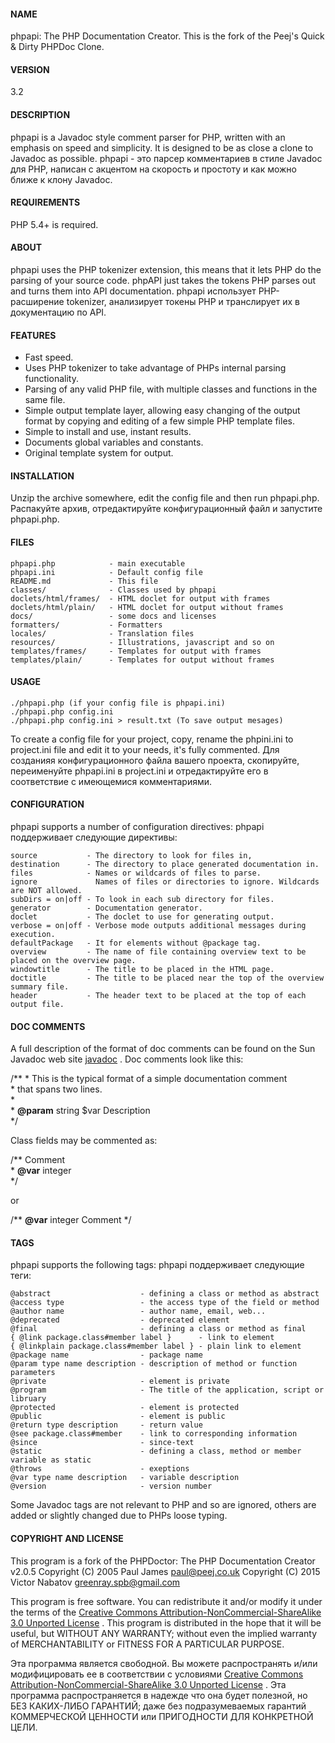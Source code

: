 #### NAME

phpapi: The PHP Documentation Creator.
This is the fork of the Peej's Quick & Dirty PHPDoc Clone.

#### VERSION

3.2

#### DESCRIPTION

phpapi is a Javadoc style comment parser for PHP, written with an emphasis on speed and simplicity.
It is designed to be as close a clone to Javadoc as possible.
phpapi - это парсер комментариев в стиле Javadoc для PHP, написан с акцентом на скорость и простоту и как можно ближе к клону Javadoc.

#### REQUIREMENTS

PHP 5.4+ is required.

#### ABOUT

phpapi uses the PHP tokenizer extension, this means that it lets PHP do the parsing of your source code.
phpAPI just takes the tokens PHP parses out and turns them into API documentation.
phpapi использует PHP-расширение tokenizer, анализирует токены PHP и транслирует их в документацию по API.

#### FEATURES

- Fast speed.
- Uses PHP tokenizer to take advantage of PHPs internal parsing functionality.
- Parsing of any valid PHP file, with multiple classes and functions in the same file.
- Simple output template layer, allowing easy changing of the output format by copying and editing of a few simple PHP template files.
- Simple to install and use, instant results.
- Documents global variables and constants.
- Original template system for output.

#### INSTALLATION

Unzip the archive somewhere, edit the config file and then run phpapi.php.
Распакуйте архив, отредактируйте конфигурационный файл и запустите phpapi.php.

#### FILES

    phpapi.php            - main executable
    phpapi.ini            - Default config file
    README.md             - This file
    classes/              - Classes used by phpapi
    doclets/html/frames/  - HTML doclet for output with frames
    doclets/html/plain/   - HTML doclet for output without frames
    docs/                 - some docs and licenses
    formatters/           - Formatters
    locales/              - Translation files
    resources/            - Illustrations, javascript and so on
    templates/frames/     - Templates for output with frames
    templates/plain/      - Templates for output without frames

#### USAGE

    ./phpapi.php (if your config file is phpapi.ini)
    ./phpapi.php config.ini
    ./phpapi.php config.ini > result.txt (To save output mesages)

To create a config file for your project, copy, rename the phpini.ini to project.ini file and edit it to your needs, it's fully commented.
Для созданияя конфигурационного файла вашего проекта, скопируйте, переименуйте phpapi.ini в project.ini и отредактируйте его в соответствие с имеющемися комментариями.

#### CONFIGURATION

phpapi supports a number of configuration directives:
phpapi поддерживает следующие директивы:

    source           - The directory to look for files in,
    destination      - The directory to place generated documentation in.
    files            - Names or wildcards of files to parse.
    ignore             Names of files or directories to ignore. Wildcards are NOT allowed.
    subDirs = on|off - To look in each sub directory for files.
    generator        - Documentation generator.
    doclet           - The doclet to use for generating output.
    verbose = on|off - Verbose mode outputs additional messages during execution.
    defaultPackage   - It for elements without @package tag.
    overview         - The name of file containing overview text to be placed on the overview page.
    windowtitle      - The title to be placed in the HTML page.
    doctitle         - The title to be placed near the top of the overview summary file.
    header           - The header text to be placed at the top of each output file.

#### DOC COMMENTS

A full description of the format of doc comments can be found on the Sun Javadoc web site [javadoc](http://java.sun.com/j2se/javadoc/) .
Doc comments look like this:

/**
 \* This is the typical format of a simple documentation comment<br />
 \* that spans two lines.<br />
 \*<br />
 \* __@param__ string $var Description<br />
 \*/

Class fields may be commented as:

/** Comment<br />
 \* __@var__ integer<br />
 \*/

or

/** __@var__ integer Comment */

#### TAGS

phpapi supports the following tags:
phpapi поддерживает следующие теги:

    @abstract                    - defining a class or method as abstract
    @access type                 - the access type of the field or method
    @author name                 - author name, email, web...
    @deprecated                  - deprecated element
    @final                       - defining a class or method as final
    { @link package.class#member label }      - link to element
    { @linkplain package.class#member label } - plain link to element
    @package name                - package name
    @param type name description - description of method or function parameters
    @private                     - element is private
    @program                     - The title of the application, script or libruary
    @protected                   - element is protected
    @public                      - element is public
    @return type description     - return value
    @see package.class#member    - link to corresponding information
    @since                       - since-text
    @static                      - defining a class, method or member variable as static
    @throws                      - exeptions
    @var type name description   - variable description
    @version                     - version number

Some Javadoc tags are not relevant to PHP and so are ignored, others are added or slightly changed due to PHPs loose typing.

#### COPYRIGHT AND LICENSE

This program is a fork of the PHPDoctor: The PHP Documentation Creator v2.0.5
Copyright (C) 2005 Paul James <paul@peej.co.uk>
Copyright (C) 2015 Victor Nabatov <greenray.spb@gmail.com>

This program is free software.
You can redistribute it and/or modify it under the terms of the [Creative Commons Attribution-NonCommercial-ShareAlike 3.0 Unported License](http://creativecommons.org/licenses/by-nc-sa/4.0/) .
This program is distributed in the hope that it will be useful, but WITHOUT ANY WARRANTY;
without even the implied warranty of MERCHANTABILITY or FITNESS FOR A PARTICULAR PURPOSE.

Эта программа является свободной.
Вы можете распространять и/или модифицировать ее в соответствии c условиями [Creative Commons Attribution-NonCommercial-ShareAlike 3.0 Unported License](http://creativecommons.org/licenses/by-nc-sa/4.0/) .
Эта программа распространяется в надежде что она будет полезной, но БЕЗ КАКИХ-ЛИБО ГАРАНТИЙ;
даже без подразумеваемых гарантий КОММЕРЧЕСКОЙ ЦЕННОСТИ или ПРИГОДНОСТИ ДЛЯ КОНКРЕТНОЙ ЦЕЛИ.
